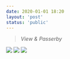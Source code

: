 ```yaml
---
date: 2020-01-01 18:20
layout: 'post'
status: 'public'
---
```


> *View & Passerby*
 
![](https://cdn.pixabay.com/photo/2020/09/25/02/43/place-5600341_1280.jpg)
![](https://cdn.pixabay.com/photo/2020/05/09/14/10/camera-5149838_1280.jpg)
![](http://)



